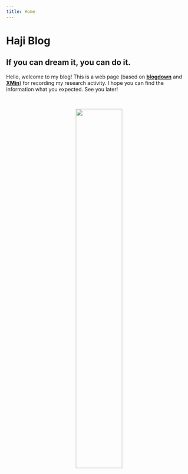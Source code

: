 ```yaml
---
title: Home
---
```


# Haji Blog

## If you can dream it, you can do it.

Hello, welcome to my blog! This is a web page (based on [**blogdown**](https://bookdown.org/yihui/blogdown/) and [**XMin**](https://github.com/yihui/hugo-xmin)) for recording my research activity. I hope you can find the information what you expected. See you later!

<br>
<p align="center">
  <img src="/./_index_files/20201002_AnDong.png" alt="" width="50%"/>
</p>
<br>
